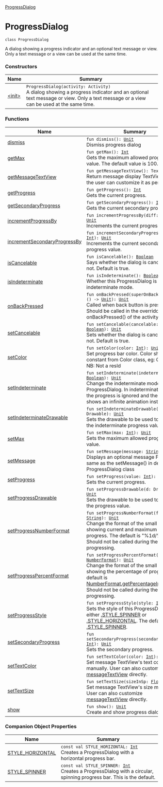 [ProgressDialog](./index.md)

# ProgressDialog

`class ProgressDialog`

A dialog showing a progress indicator and an optional text message or view.
Only a text message or a view can be used at the same time.

### Constructors

| Name | Summary |
|---|---|
| [&lt;init&gt;](-init-.md) | `ProgressDialog(activity: Activity)`<br>A dialog showing a progress indicator and an optional text message or view. Only a text message or a view can be used at the same time. |

### Functions

| Name | Summary |
|---|---|
| [dismiss](dismiss.md) | `fun dismiss(): `[`Unit`](https://kotlinlang.org/api/latest/jvm/stdlib/kotlin/-unit/index.html)<br>Dismiss progress dialog |
| [getMax](get-max.md) | `fun getMax(): `[`Int`](https://kotlinlang.org/api/latest/jvm/stdlib/kotlin/-int/index.html)<br>Gets the maximum allowed progress value. The default value is 100. |
| [getMessageTextView](get-message-text-view.md) | `fun getMessageTextView(): TextView?`<br>Return message display TextView, so that the user can customize it as per his wish |
| [getProgress](get-progress.md) | `fun getProgress(): `[`Int`](https://kotlinlang.org/api/latest/jvm/stdlib/kotlin/-int/index.html)<br>Gets the current progress. |
| [getSecondaryProgress](get-secondary-progress.md) | `fun getSecondaryProgress(): `[`Int`](https://kotlinlang.org/api/latest/jvm/stdlib/kotlin/-int/index.html)<br>Gets the current secondary progress. |
| [incrementProgressBy](increment-progress-by.md) | `fun incrementProgressBy(diff: `[`Int`](https://kotlinlang.org/api/latest/jvm/stdlib/kotlin/-int/index.html)`): `[`Unit`](https://kotlinlang.org/api/latest/jvm/stdlib/kotlin/-unit/index.html)<br>Increments the current progress value. |
| [incrementSecondaryProgressBy](increment-secondary-progress-by.md) | `fun incrementSecondaryProgressBy(diff: `[`Int`](https://kotlinlang.org/api/latest/jvm/stdlib/kotlin/-int/index.html)`): `[`Unit`](https://kotlinlang.org/api/latest/jvm/stdlib/kotlin/-unit/index.html)<br>Increments the current secondary progress value. |
| [isCancelable](is-cancelable.md) | `fun isCancelable(): `[`Boolean`](https://kotlinlang.org/api/latest/jvm/stdlib/kotlin/-boolean/index.html)<br>Says whether the dialog is cancelable or not.  Default is true. |
| [isIndeterminate](is-indeterminate.md) | `fun isIndeterminate(): `[`Boolean`](https://kotlinlang.org/api/latest/jvm/stdlib/kotlin/-boolean/index.html)<br>Whether this ProgressDialog is in indeterminate mode. |
| [onBackPressed](on-back-pressed.md) | `fun onBackPressed(superOnBackPressed: () -> `[`Unit`](https://kotlinlang.org/api/latest/jvm/stdlib/kotlin/-unit/index.html)`): `[`Unit`](https://kotlinlang.org/api/latest/jvm/stdlib/kotlin/-unit/index.html)<br>Called when back button is pressed. Should be called in the overridden onBackPressed() of the activity |
| [setCancelable](set-cancelable.md) | `fun setCancelable(cancelable: `[`Boolean`](https://kotlinlang.org/api/latest/jvm/stdlib/kotlin/-boolean/index.html)`): `[`Unit`](https://kotlinlang.org/api/latest/jvm/stdlib/kotlin/-unit/index.html)<br>Sets whether the dialog is cancelable or not.  Default is true. |
| [setColor](set-color.md) | `fun setColor(color: `[`Int`](https://kotlinlang.org/api/latest/jvm/stdlib/kotlin/-int/index.html)`): `[`Unit`](https://kotlinlang.org/api/latest/jvm/stdlib/kotlin/-unit/index.html)<br>Set progress bar color. Color should be a constant from Color class, eg: Color.RED NB: Not a resId |
| [setIndeterminate](set-indeterminate.md) | `fun setIndeterminate(indeterminate: `[`Boolean`](https://kotlinlang.org/api/latest/jvm/stdlib/kotlin/-boolean/index.html)`): `[`Unit`](https://kotlinlang.org/api/latest/jvm/stdlib/kotlin/-unit/index.html)<br>Change the indeterminate mode for this ProgressDialog. In indeterminate mode, the progress is ignored and the dialog shows an infinite animation instead. |
| [setIndeterminateDrawable](set-indeterminate-drawable.md) | `fun setIndeterminateDrawable(d: Drawable): `[`Unit`](https://kotlinlang.org/api/latest/jvm/stdlib/kotlin/-unit/index.html)<br>Sets the drawable to be used to display the indeterminate progress value. |
| [setMax](set-max.md) | `fun setMax(max: `[`Int`](https://kotlinlang.org/api/latest/jvm/stdlib/kotlin/-int/index.html)`): `[`Unit`](https://kotlinlang.org/api/latest/jvm/stdlib/kotlin/-unit/index.html)<br>Sets the maximum allowed progress value. |
| [setMessage](set-message.md) | `fun setMessage(message: `[`String`](https://kotlinlang.org/api/latest/jvm/stdlib/kotlin/-string/index.html)`): `[`Unit`](https://kotlinlang.org/api/latest/jvm/stdlib/kotlin/-unit/index.html)<br>Displays an optional message Functions same as the setMessage() in deprecated ProgressDialog class |
| [setProgress](set-progress.md) | `fun setProgress(value: `[`Int`](https://kotlinlang.org/api/latest/jvm/stdlib/kotlin/-int/index.html)`): `[`Unit`](https://kotlinlang.org/api/latest/jvm/stdlib/kotlin/-unit/index.html)<br>Sets the current progress. |
| [setProgressDrawable](set-progress-drawable.md) | `fun setProgressDrawable(d: Drawable): `[`Unit`](https://kotlinlang.org/api/latest/jvm/stdlib/kotlin/-unit/index.html)<br>Sets the drawable to be used to display the progress value. |
| [setProgressNumberFormat](set-progress-number-format.md) | `fun setProgressNumberFormat(format: `[`String`](https://kotlinlang.org/api/latest/jvm/stdlib/kotlin/-string/index.html)`): `[`Unit`](https://kotlinlang.org/api/latest/jvm/stdlib/kotlin/-unit/index.html)<br>Change the format of the small text showing current and maximum units of progress.  The default is "%1d/%2d". Should not be called during the number is progressing. |
| [setProgressPercentFormat](set-progress-percent-format.md) | `fun setProgressPercentFormat(format: `[`NumberFormat`](http://docs.oracle.com/javase/6/docs/api/java/text/NumberFormat.html)`): `[`Unit`](https://kotlinlang.org/api/latest/jvm/stdlib/kotlin/-unit/index.html)<br>Change the format of the small text showing the percentage of progress. The default is [NumberFormat.getPercentageInstance().](http://docs.oracle.com/javase/6/docs/api/java/text/NumberFormat.html#getPercentInstance()) Should not be called during the number is progressing. |
| [setProgressStyle](set-progress-style.md) | `fun setProgressStyle(style: `[`Int`](https://kotlinlang.org/api/latest/jvm/stdlib/kotlin/-int/index.html)`): `[`Unit`](https://kotlinlang.org/api/latest/jvm/stdlib/kotlin/-unit/index.html)<br>Sets the style of this ProgressDialog, either [.STYLE_SPINNER](#) or [.STYLE_HORIZONTAL](#). The default is [.STYLE_SPINNER](#). |
| [setSecondaryProgress](set-secondary-progress.md) | `fun setSecondaryProgress(secondaryProgress: `[`Int`](https://kotlinlang.org/api/latest/jvm/stdlib/kotlin/-int/index.html)`): `[`Unit`](https://kotlinlang.org/api/latest/jvm/stdlib/kotlin/-unit/index.html)<br>Sets the secondary progress. |
| [setTextColor](set-text-color.md) | `fun setTextColor(color: `[`Int`](https://kotlinlang.org/api/latest/jvm/stdlib/kotlin/-int/index.html)`): `[`Unit`](https://kotlinlang.org/api/latest/jvm/stdlib/kotlin/-unit/index.html)<br>Set message TextView's text color manually. User can also customize [messageTextView](get-message-text-view.md) directly. |
| [setTextSize](set-text-size.md) | `fun setTextSize(sizeInSp: `[`Float`](https://kotlinlang.org/api/latest/jvm/stdlib/kotlin/-float/index.html)`): `[`Unit`](https://kotlinlang.org/api/latest/jvm/stdlib/kotlin/-unit/index.html)<br>Set message TextView's size manually. User can also customize [messageTextView](get-message-text-view.md) directly. |
| [show](show.md) | `fun show(): `[`Unit`](https://kotlinlang.org/api/latest/jvm/stdlib/kotlin/-unit/index.html)<br>Create and show progress dialog |

### Companion Object Properties

| Name | Summary |
|---|---|
| [STYLE_HORIZONTAL](-s-t-y-l-e_-h-o-r-i-z-o-n-t-a-l.md) | `const val STYLE_HORIZONTAL: `[`Int`](https://kotlinlang.org/api/latest/jvm/stdlib/kotlin/-int/index.html)<br>Creates a ProgressDialog with a horizontal progress bar. |
| [STYLE_SPINNER](-s-t-y-l-e_-s-p-i-n-n-e-r.md) | `const val STYLE_SPINNER: `[`Int`](https://kotlinlang.org/api/latest/jvm/stdlib/kotlin/-int/index.html)<br>Creates a ProgressDialog with a circular, spinning progress bar. This is the default. |
